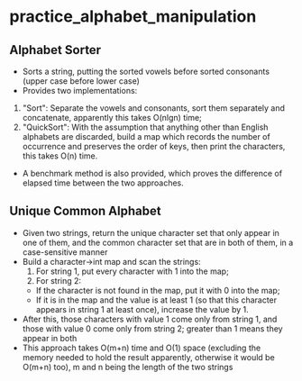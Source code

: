 # practice_alphabet_manipulation

## Alphabet Sorter

* Sorts a string, putting the sorted vowels before sorted consonants (upper case before lower case)
* Provides two implementations:
1. "Sort": Separate the vowels and consonants, sort them separately and concatenate, apparently this takes O(nlgn) time;
2. "QuickSort": With the assumption that anything other than English alphabets are discarded, build a map which records the number of occurrence and preserves the order of keys, then print the characters, this takes O(n) time.
* A benchmark method is also provided, which proves the difference of elapsed time between the two approaches.

## Unique Common Alphabet

* Given two strings, return the unique character set that only appear in one of them, and the common character set that are in both of them, in a case-sensitive manner
* Build a character->int map and scan the strings:
  1. For string 1, put every character with 1 into the map;
  2. For string 2:
  * If the character is not found in the map, put it with 0 into the map;
  * If it is in the map and the value is at least 1 (so that this character appears in string 1 at least once), increase the value by 1.
* After this, those characters with value 1 come only from string 1, and those with value 0 come only from string 2; greater than 1 means they appear in both
* This approach takes O(m+n) time and O(1) space (excluding the memory needed to hold the result apparently, otherwise it would be O(m+n) too), m and n being the length of the two strings